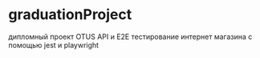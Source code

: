# graduationProject
дипломный проект OTUS
API и E2E тестирование интернет магазина с помощью jest и playwright

